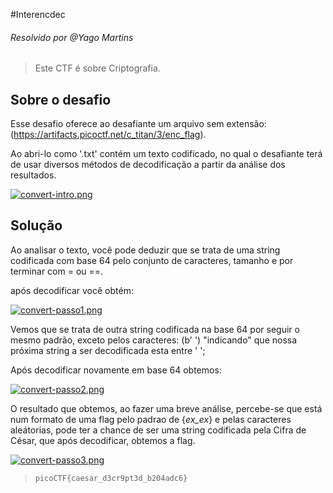 #Interencdec
###### Resolvido por @Yago Martins
> Este CTF é sobre Criptografia.
## Sobre o desafio
Esse desafio oferece ao desafiante um arquivo sem extensão: (https://artifacts.picoctf.net/c_titan/3/enc_flag).

Ao abri-lo como '.txt' contém um texto codificado, no qual o desafiante terá de usar diversos métodos de decodificação a partir da análise dos resultados.

[![convert-intro.png](https://i.postimg.cc/66dwJBmt/convert-intro.png)](https://postimg.cc/rzF752TP)


## Solução
Ao analisar o texto, você pode deduzir que se trata de uma string codificada com base 64 pelo conjunto de caracteres, tamanho e por terminar com = ou ==.

após decodificar você obtém:

[![convert-passo1.png](https://i.postimg.cc/Cx5W10mZ/convert-passo1.png)](https://postimg.cc/k2rj10r9)

Vemos que se trata de outra string codificada na base 64 por seguir o mesmo padrão, exceto pelos caracteres: (b' ') "indicando" que nossa próxima string a ser decodificada esta entre ' ';

Após decodificar novamente em base 64 obtemos:

[![convert-passo2.png](https://i.postimg.cc/Pr3R0cTd/convert-passo2.png)](https://postimg.cc/Xp5LCsrP)

O resultado que obtemos, ao fazer uma breve análise, percebe-se que está num formato de uma flag pelo padrao de {_ex_ex_} e pelas caracteres aleátorias, pode ter a chance de ser uma string codificada pela Cifra de César, que após decodificar, obtemos a flag.

[![convert-passo3.png](https://i.postimg.cc/pX6ssFJT/convert-passo3.png)](https://postimg.cc/BX256ty9)



>`picoCTF{caesar_d3cr9pt3d_b204adc6}`
 

